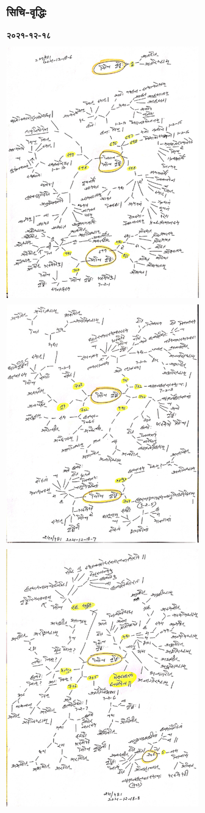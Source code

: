 # सिचि-वृद्धिः

## २०२१-१२-१८

![lp-कित्त्व-प्रकरणम्-सिचि-वृद्धिः-2021-12-18-6](lp-कित्त्व-प्रकरणम्-सिचि-वृद्धिः-2021-12-18-6.jpg)

![lp-सिचि-वृद्धिः-2021-12-18-7](lp-सिचि-वृद्धिः-2021-12-18-7.jpg)

![lp-सिचि-वृद्धिः-2021-12-18-8](lp-सिचि-वृद्धिः-2021-12-18-8.jpg)
